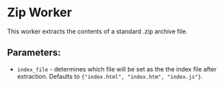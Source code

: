 # Zip Worker

This worker extracts the contents of a standard .zip archive file.

## Parameters:

- `index_file` - determines which file will be set as the the index file after extraction.
Defaults to ```{"index.html", "index.htm", "index.js"}```.